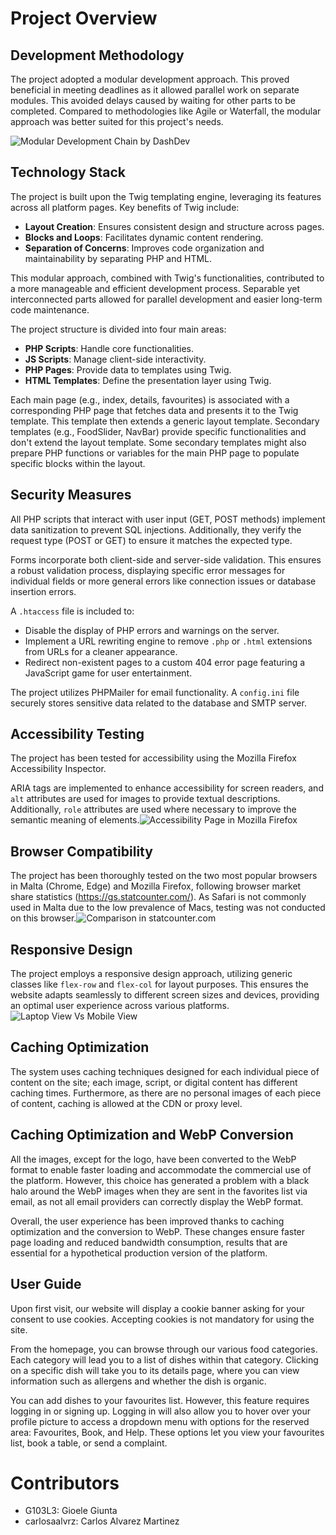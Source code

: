# Project Overview

## Development Methodology

The project adopted a modular development approach. This proved beneficial in meeting deadlines as it allowed parallel work on separate modules. This avoided delays caused by waiting for other parts to be completed. Compared to methodologies like Agile or Waterfall, the modular approach was better suited for this project's needs.

![Modular Development Chain by DashDev]()

## Technology Stack

The project is built upon the Twig templating engine, leveraging its features across all platform pages. Key benefits of Twig include:

- **Layout Creation**: Ensures consistent design and structure across pages.
- **Blocks and Loops**: Facilitates dynamic content rendering.
- **Separation of Concerns**: Improves code organization and maintainability by separating PHP and HTML.

This modular approach, combined with Twig's functionalities, contributed to a more manageable and efficient development process. Separable yet interconnected parts allowed for parallel development and easier long-term code maintenance.

The project structure is divided into four main areas:

- **PHP Scripts**: Handle core functionalities.
- **JS Scripts**: Manage client-side interactivity.
- **PHP Pages**: Provide data to templates using Twig.
- **HTML Templates**: Define the presentation layer using Twig.

Each main page (e.g., index, details, favourites) is associated with a corresponding PHP page that fetches data and presents it to the Twig template. This template then extends a generic layout template. Secondary templates (e.g., FoodSlider, NavBar) provide specific functionalities and don't extend the layout template. Some secondary templates might also prepare PHP functions or variables for the main PHP page to populate specific blocks within the layout.

## Security Measures

All PHP scripts that interact with user input (GET, POST methods) implement data sanitization to prevent SQL injections. Additionally, they verify the request type (POST or GET) to ensure it matches the expected type.

Forms incorporate both client-side and server-side validation. This ensures a robust validation process, displaying specific error messages for individual fields or more general errors like connection issues or database insertion errors.

A `.htaccess` file is included to:

- Disable the display of PHP errors and warnings on the server.
- Implement a URL rewriting engine to remove `.php` or `.html` extensions from URLs for a cleaner appearance.
- Redirect non-existent pages to a custom 404 error page featuring a JavaScript game for user entertainment.

The project utilizes PHPMailer for email functionality. A `config.ini` file securely stores sensitive data related to the database and SMTP server.

## Accessibility Testing

The project has been tested for accessibility using the Mozilla Firefox Accessibility Inspector.

ARIA tags are implemented to enhance accessibility for screen readers, and `alt` attributes are used for images to provide textual descriptions. Additionally, `role` attributes are used where necessary to improve the semantic meaning of elements.![Accessibility Page in Mozilla Firefox]()

## Browser Compatibility

The project has been thoroughly tested on the two most popular browsers in Malta (Chrome, Edge) and Mozilla Firefox, following browser market share statistics (https://gs.statcounter.com/). As Safari is not commonly used in Malta due to the low prevalence of Macs, testing was not conducted on this browser.![Comparison in statcounter.com]()

## Responsive Design

The project employs a responsive design approach, utilizing generic classes like `flex-row` and `flex-col` for layout purposes. This ensures the website adapts seamlessly to different screen sizes and devices, providing an optimal user experience across various platforms.![Laptop View Vs Mobile View]()

## Caching Optimization

The system uses caching techniques designed for each individual piece of content on the site; each image, script, or digital content has different caching times. Furthermore, as there are no personal images of each piece of content, caching is allowed at the CDN or proxy level.

## Caching Optimization and WebP Conversion

All the images, except for the logo, have been converted to the WebP format to enable faster loading and accommodate the commercial use of the platform. However, this choice has generated a problem with a black halo around the WebP images when they are sent in the favorites list via email, as not all email providers can correctly display the WebP format.

Overall, the user experience has been improved thanks to caching optimization and the conversion to WebP. These changes ensure faster page loading and reduced bandwidth consumption, results that are essential for a hypothetical production version of the platform.

## User Guide

Upon first visit, our website will display a cookie banner asking for your consent to use cookies. Accepting cookies is not mandatory for using the site.

From the homepage, you can browse through our various food categories. Each category will lead you to a list of dishes within that category. Clicking on a specific dish will take you to its details page, where you can view information such as allergens and whether the dish is organic.

You can add dishes to your favourites list. However, this feature requires logging in or signing up. Logging in will also allow you to hover over your profile picture to access a dropdown menu with options for the reserved area: Favourites, Book, and Help. These options let you view your favourites list, book a table, or send a complaint.
# Contributors

 - G103L3: Gioele Giunta
 - carlosaalvrz: Carlos Alvarez Martinez